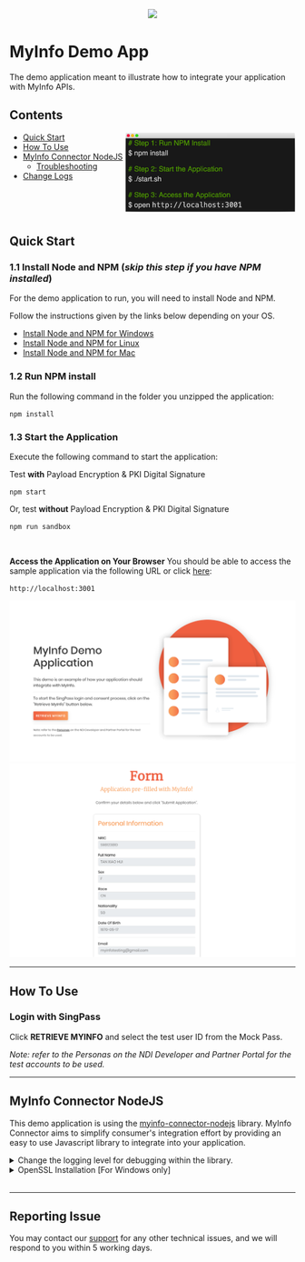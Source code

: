 <p align="center">
<a href="https://www.ndi-api.gov.sg/library/myinfo/introduction">
  <img width="150" src="https://www.ndi-api.gov.sg/assets/lib/myinfo/img/myinfo-logo.jpg">
  </a>
</p>

# MyInfo Demo App

The demo application meant to illustrate how to integrate your application with MyInfo APIs.


## Contents

<img align="right" width="300" src="./.images/setup.png" />

- [Quick Start](#quick-start)
- [How To Use](#how-to-use)
- [MyInfo Connector NodeJS](#lib)
  - [Troubleshooting](#problem)
- [Change Logs](./.CHANGELOG.md)

<br/><br/><br/>




## <a name="quick-start"></a>Quick Start

### 1.1 Install Node and NPM (_skip this step if you have NPM installed_)

For the demo application to run, you will need to install Node and NPM.

Follow the instructions given by the links below depending on your OS.

- [Install Node and NPM for Windows](http://blog.teamtreehouse.com/install-node-js-npm-windows)
- [Install Node and NPM for Linux](http://blog.teamtreehouse.com/install-node-js-npm-linux)
- [Install Node and NPM for Mac](http://blog.teamtreehouse.com/install-node-js-npm-mac)



### 1.2 Run NPM install

Run the following command in the folder you unzipped the application:

```
npm install
```

### 1.3 Start the Application

Execute the following command to start the application:

Test <b>with</b> Payload Encryption & PKI Digital Signature

```
npm start
```

Or, test <b>without</b> Payload Encryption & PKI Digital Signature

```
npm run sandbox
```


<br/>



**Access the Application on Your Browser**
You should be able to access the sample application via the following URL or click [here](http://localhost:3001):

```
http://localhost:3001
```

![Demo Screenshot](./.images/main.png)
![Demo Screenshot](./.images/form.png)


---

## <a name="how-to-use"></a>How To Use

### Login with SingPass

Click **RETRIEVE MYINFO** and select the test user ID from the Mock Pass. 

*Note: refer to the Personas on the NDI Developer and Partner Portal for the test accounts to be used.*


---

## <a name="lib"></a>MyInfo Connector NodeJS

This demo application is using the [myinfo-connector-nodejs](https://www.npmjs.com/package/myinfo-connector-nodejs) library. MyInfo Connector aims to simplify consumer's integration effort by providing an easy to use Javascript library to integrate into your application.



<details><summary>Change the logging level for debugging within the library.</summary>
Edit the `myinfo-demo-app/config/config.js`, change the `DEBUG_LEVEL` value to `debug`. 

*IMPORTANT NOTE: debug mode should never be turned on in production*
</details>

<details><summary>OpenSSL Installation [For Windows only]</summary>
Skip this step if you have OpenSSL installed.

For windows user, you are required to install the OpenSSL library in your computer in order to use myinfo-connector-nodejs library. Please refer to the OpenSSL installation guide [here](https://public.cloud.myinfo.gov.sg/docs/OpenSSL_installation_guide.pdf). 
</details>

<br/>

---


## Reporting Issue

You may contact our [support](mailto:support@myinfo.gov.sg?subject=[MyInfo]%20Sample%20App) for any other technical issues, and we will respond to you within 5 working days.
